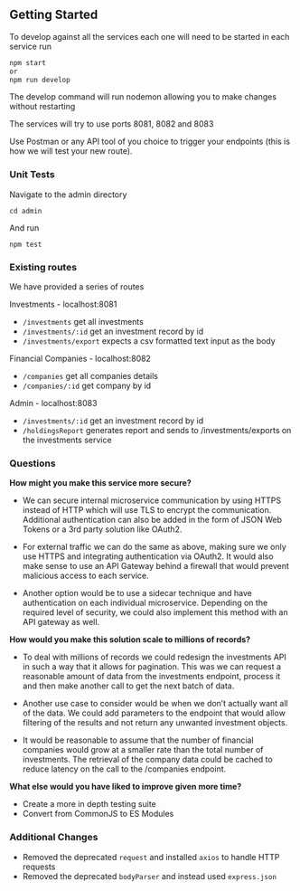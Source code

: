 ## Getting Started

To develop against all the services each one will need to be started in each service run

```bash
npm start
or
npm run develop
```

The develop command will run nodemon allowing you to make changes without restarting

The services will try to use ports 8081, 8082 and 8083

Use Postman or any API tool of you choice to trigger your endpoints (this is how we will test your new route).


### Unit Tests

Navigate to the admin directory
```
cd admin
```

And run
```
npm test
```



### Existing routes
We have provided a series of routes 

Investments - localhost:8081
- `/investments` get all investments
- `/investments/:id` get an investment record by id
- `/investments/export` expects a csv formatted text input as the body

Financial Companies - localhost:8082
- `/companies` get all companies details
- `/companies/:id` get company by id

Admin - localhost:8083
- `/investments/:id` get an investment record by id
- `/holdingsReport` generates report and sends to /investments/exports on the investments service

### Questions
**How might you make this service more secure?**
* We can secure internal microservice communication by using HTTPS instead of HTTP which will use TLS to encrypt the communication. Additional authentication can also be added in the form of JSON Web Tokens or a 3rd party solution like OAuth2.

* For external traffic we can do the same as above, making sure we only use HTTPS and integrating authentication via OAuth2. It would also make sense to use an API Gateway behind a firewall that would prevent malicious access to each service.

* Another option would be to use a sidecar technique and have authentication on each individual microservice. Depending on the required level of security, we could also implement this method with an API gateway as well.

**How would you make this solution scale to millions of records?**
* To deal with millions of records we could redesign the investments API in such a way that it allows for pagination. This was we can request a reasonable amount of data from the investments endpoint, process it and then make another call to get the next batch of data. 

* Another use case to consider would be when we don’t actually want all of the data. We could add parameters to the endpoint that would allow filtering of the results and not return any unwanted investment objects.

* It would be reasonable to assume that the number of financial companies would grow at a smaller rate than the total number of investments. The retrieval of the company data could be cached to reduce latency on the call to the /companies endpoint.

**What else would you have liked to improve given more time?**
* Create a more in depth testing suite
* Convert from CommonJS to ES Modules

### Additional Changes
* Removed the deprecated `request` and installed `axios` to handle HTTP requests
* Removed the deprecated `bodyParser` and instead used `express.json`



